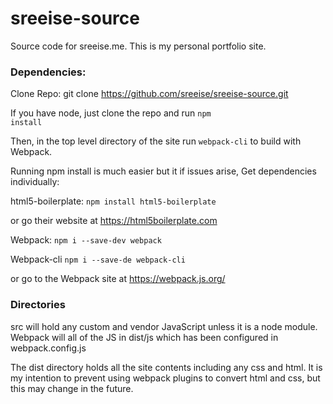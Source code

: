 # sreeise-source
Source code for sreeise.me. This is my personal portfolio site.

### Dependencies:

Clone Repo: git clone https://github.com/sreeise/sreeise-source.git

If you have node, just clone the repo and run <code>npm install</code>

Then, in the top level directory of the site run <code>webpack-cli</code> to build with Webpack.

Running npm install is much easier but it if issues arise,
Get dependencies individually:

html5-boilerplate: <code>npm install html5-boilerplate</code>

or go their website at https://html5boilerplate.com

Webpack: <code>npm i --save-dev webpack</code>

Webpack-cli <code>npm i --save-de webpack-cli</code>

or go to the Webpack site at https://webpack.js.org/



### Directories

src will hold any custom and vendor JavaScript unless it is a node module. Webpack will all of the JS in dist/js which
has been configured in webpack.config.js

The dist directory holds all the site contents including any css and html. It is my intention
to prevent using webpack plugins to convert html and css, but this may change in the future.

